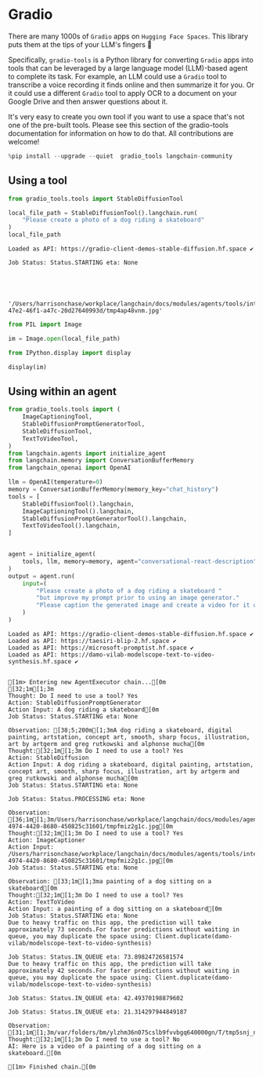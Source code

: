 # Gradio

There are many 1000s of `Gradio` apps on `Hugging Face Spaces`. This library puts them at the tips of your LLM's fingers 🦾

Specifically, `gradio-tools` is a Python library for converting `Gradio` apps into tools that can be leveraged by a large language model (LLM)-based agent to complete its task. For example, an LLM could use a `Gradio` tool to transcribe a voice recording it finds online and then summarize it for you. Or it could use a different `Gradio` tool to apply OCR to a document on your Google Drive and then answer questions about it.

It's very easy to create you own tool if you want to use a space that's not one of the pre-built tools. Please see this section of the gradio-tools documentation for information on how to do that. All contributions are welcome!


```python
%pip install --upgrade --quiet  gradio_tools langchain-community
```

## Using a tool


```python
from gradio_tools.tools import StableDiffusionTool
```


```python
local_file_path = StableDiffusionTool().langchain.run(
    "Please create a photo of a dog riding a skateboard"
)
local_file_path
```

    Loaded as API: https://gradio-client-demos-stable-diffusion.hf.space ✔
    
    Job Status: Status.STARTING eta: None
    




    '/Users/harrisonchase/workplace/langchain/docs/modules/agents/tools/integrations/b61c1dd9-47e2-46f1-a47c-20d27640993d/tmp4ap48vnm.jpg'




```python
from PIL import Image
```


```python
im = Image.open(local_file_path)
```


```python
from IPython.display import display

display(im)
```

## Using within an agent


```python
from gradio_tools.tools import (
    ImageCaptioningTool,
    StableDiffusionPromptGeneratorTool,
    StableDiffusionTool,
    TextToVideoTool,
)
from langchain.agents import initialize_agent
from langchain.memory import ConversationBufferMemory
from langchain_openai import OpenAI

llm = OpenAI(temperature=0)
memory = ConversationBufferMemory(memory_key="chat_history")
tools = [
    StableDiffusionTool().langchain,
    ImageCaptioningTool().langchain,
    StableDiffusionPromptGeneratorTool().langchain,
    TextToVideoTool().langchain,
]


agent = initialize_agent(
    tools, llm, memory=memory, agent="conversational-react-description", verbose=True
)
output = agent.run(
    input=(
        "Please create a photo of a dog riding a skateboard "
        "but improve my prompt prior to using an image generator."
        "Please caption the generated image and create a video for it using the improved prompt."
    )
)
```

    Loaded as API: https://gradio-client-demos-stable-diffusion.hf.space ✔
    Loaded as API: https://taesiri-blip-2.hf.space ✔
    Loaded as API: https://microsoft-promptist.hf.space ✔
    Loaded as API: https://damo-vilab-modelscope-text-to-video-synthesis.hf.space ✔
    
    
    [1m> Entering new AgentExecutor chain...[0m
    [32;1m[1;3m
    Thought: Do I need to use a tool? Yes
    Action: StableDiffusionPromptGenerator
    Action Input: A dog riding a skateboard[0m
    Job Status: Status.STARTING eta: None
    
    Observation: [38;5;200m[1;3mA dog riding a skateboard, digital painting, artstation, concept art, smooth, sharp focus, illustration, art by artgerm and greg rutkowski and alphonse mucha[0m
    Thought:[32;1m[1;3m Do I need to use a tool? Yes
    Action: StableDiffusion
    Action Input: A dog riding a skateboard, digital painting, artstation, concept art, smooth, sharp focus, illustration, art by artgerm and greg rutkowski and alphonse mucha[0m
    Job Status: Status.STARTING eta: None
    
    Job Status: Status.PROCESSING eta: None
    
    Observation: [36;1m[1;3m/Users/harrisonchase/workplace/langchain/docs/modules/agents/tools/integrations/2e280ce4-4974-4420-8680-450825c31601/tmpfmiz2g1c.jpg[0m
    Thought:[32;1m[1;3m Do I need to use a tool? Yes
    Action: ImageCaptioner
    Action Input: /Users/harrisonchase/workplace/langchain/docs/modules/agents/tools/integrations/2e280ce4-4974-4420-8680-450825c31601/tmpfmiz2g1c.jpg[0m
    Job Status: Status.STARTING eta: None
    
    Observation: [33;1m[1;3ma painting of a dog sitting on a skateboard[0m
    Thought:[32;1m[1;3m Do I need to use a tool? Yes
    Action: TextToVideo
    Action Input: a painting of a dog sitting on a skateboard[0m
    Job Status: Status.STARTING eta: None
    Due to heavy traffic on this app, the prediction will take approximately 73 seconds.For faster predictions without waiting in queue, you may duplicate the space using: Client.duplicate(damo-vilab/modelscope-text-to-video-synthesis)
    
    Job Status: Status.IN_QUEUE eta: 73.89824726581574
    Due to heavy traffic on this app, the prediction will take approximately 42 seconds.For faster predictions without waiting in queue, you may duplicate the space using: Client.duplicate(damo-vilab/modelscope-text-to-video-synthesis)
    
    Job Status: Status.IN_QUEUE eta: 42.49370198879602
    
    Job Status: Status.IN_QUEUE eta: 21.314297944849187
    
    Observation: [31;1m[1;3m/var/folders/bm/ylzhm36n075cslb9fvvbgq640000gn/T/tmp5snj_nmzf20_cb3m.mp4[0m
    Thought:[32;1m[1;3m Do I need to use a tool? No
    AI: Here is a video of a painting of a dog sitting on a skateboard.[0m
    
    [1m> Finished chain.[0m
    


```python

```
